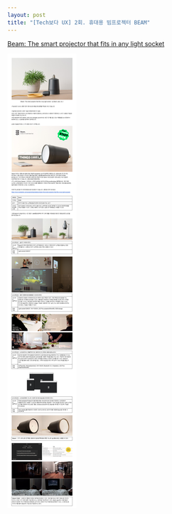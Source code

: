 ```yaml
---
layout: post
title: "[Tech보다 UX] 2회. 휴대용 빔프로젝터 BEAM"
---
```


[Beam: The smart projector that fits in any light socket](https://www.kickstarter.com/projects/beamlabsinc/beam-the-smart-projector-that-fits-in-any-light-so/posts) 

<img class="alignnone size-full wp-image-58" src="https://raw.githubusercontent.com/midaeng/articles/gh-pages/images/blog/techux_2nd_beam.png"/> 


